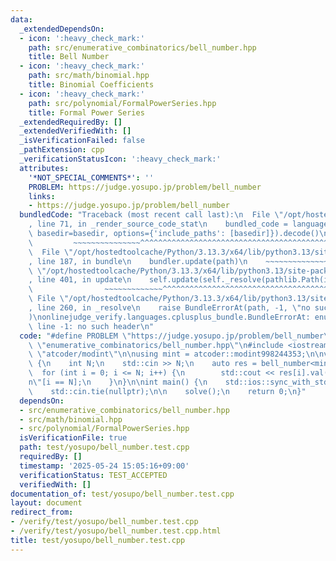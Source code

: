 ```yaml
---
data:
  _extendedDependsOn:
  - icon: ':heavy_check_mark:'
    path: src/enumerative_combinatorics/bell_number.hpp
    title: Bell Number
  - icon: ':heavy_check_mark:'
    path: src/math/binomial.hpp
    title: Binomial Coefficients
  - icon: ':heavy_check_mark:'
    path: src/polynomial/FormalPowerSeries.hpp
    title: Formal Power Series
  _extendedRequiredBy: []
  _extendedVerifiedWith: []
  _isVerificationFailed: false
  _pathExtension: cpp
  _verificationStatusIcon: ':heavy_check_mark:'
  attributes:
    '*NOT_SPECIAL_COMMENTS*': ''
    PROBLEM: https://judge.yosupo.jp/problem/bell_number
    links:
    - https://judge.yosupo.jp/problem/bell_number
  bundledCode: "Traceback (most recent call last):\n  File \"/opt/hostedtoolcache/Python/3.13.3/x64/lib/python3.13/site-packages/onlinejudge_verify/documentation/build.py\"\
    , line 71, in _render_source_code_stat\n    bundled_code = language.bundle(stat.path,\
    \ basedir=basedir, options={'include_paths': [basedir]}).decode()\n          \
    \         ~~~~~~~~~~~~~~~^^^^^^^^^^^^^^^^^^^^^^^^^^^^^^^^^^^^^^^^^^^^^^^^^^^^^^^^^^^^^^^^^^\n\
    \  File \"/opt/hostedtoolcache/Python/3.13.3/x64/lib/python3.13/site-packages/onlinejudge_verify/languages/cplusplus.py\"\
    , line 187, in bundle\n    bundler.update(path)\n    ~~~~~~~~~~~~~~^^^^^^\n  File\
    \ \"/opt/hostedtoolcache/Python/3.13.3/x64/lib/python3.13/site-packages/onlinejudge_verify/languages/cplusplus_bundle.py\"\
    , line 401, in update\n    self.update(self._resolve(pathlib.Path(included), included_from=path))\n\
    \                ~~~~~~~~~~~~~^^^^^^^^^^^^^^^^^^^^^^^^^^^^^^^^^^^^^^^^^^^^\n \
    \ File \"/opt/hostedtoolcache/Python/3.13.3/x64/lib/python3.13/site-packages/onlinejudge_verify/languages/cplusplus_bundle.py\"\
    , line 260, in _resolve\n    raise BundleErrorAt(path, -1, \"no such header\"\
    )\nonlinejudge_verify.languages.cplusplus_bundle.BundleErrorAt: enumerative_combinatorics/bell_number.hpp:\
    \ line -1: no such header\n"
  code: "#define PROBLEM \"https://judge.yosupo.jp/problem/bell_number\"\n\n#include\
    \ \"enumerative_combinatorics/bell_number.hpp\"\n#include <iostream>\n#include\
    \ \"atcoder/modint\"\n\nusing mint = atcoder::modint998244353;\n\nvoid solve()\
    \ {\n    int N;\n    std::cin >> N;\n    auto res = bell_number<mint>(N);\n  \
    \  for (int i = 0; i <= N; i++) {\n        std::cout << res[i].val() << \" \\\
    n\"[i == N];\n    }\n}\n\nint main() {\n    std::ios::sync_with_stdio(false);\n\
    \    std::cin.tie(nullptr);\n\n    solve();\n    return 0;\n}"
  dependsOn:
  - src/enumerative_combinatorics/bell_number.hpp
  - src/math/binomial.hpp
  - src/polynomial/FormalPowerSeries.hpp
  isVerificationFile: true
  path: test/yosupo/bell_number.test.cpp
  requiredBy: []
  timestamp: '2025-05-24 15:05:16+09:00'
  verificationStatus: TEST_ACCEPTED
  verifiedWith: []
documentation_of: test/yosupo/bell_number.test.cpp
layout: document
redirect_from:
- /verify/test/yosupo/bell_number.test.cpp
- /verify/test/yosupo/bell_number.test.cpp.html
title: test/yosupo/bell_number.test.cpp
---
```

